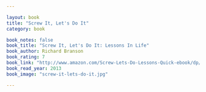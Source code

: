 ```yaml
---

layout: book
title: "Screw It, Let's Do It"
category: book

book_notes: false
book_title: "Screw It, Let's Do It: Lessons In Life"
book_author: Richard Branson
book_rating: 7
book_link: "http://www.amazon.com/Screw-Lets-Do-Lessons-Quick-ebook/dp/B005F3GK92/"
book_read_year: 2013
book_image: "screw-it-lets-do-it.jpg"

---
```

